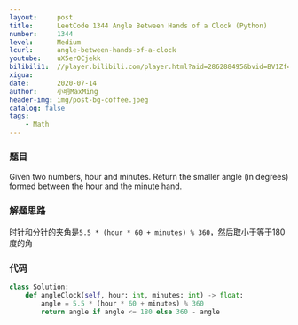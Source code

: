 ```yaml
---
layout:     post
title:      LeetCode 1344 Angle Between Hands of a Clock (Python)
number:     1344
level:      Medium
lcurl:      angle-between-hands-of-a-clock
youtube:    uX5erOCjekk
bilibili1:  //player.bilibili.com/player.html?aid=286288495&bvid=BV1Zf4y197Uh&cid=212355627&page=1
xigua:      
date:       2020-07-14
author:     小明MaxMing
header-img: img/post-bg-coffee.jpeg
catalog: false
tags:
    - Math
---
```


### 题目

Given two numbers, hour and minutes. Return the smaller angle (in degrees) formed between the hour and the minute hand.

### 解题思路

时针和分针的夹角是`5.5 * (hour * 60 + minutes) % 360`，然后取小于等于180度的角

### 代码
```python
class Solution:
    def angleClock(self, hour: int, minutes: int) -> float:
        angle = 5.5 * (hour * 60 + minutes) % 360
        return angle if angle <= 180 else 360 - angle
```
